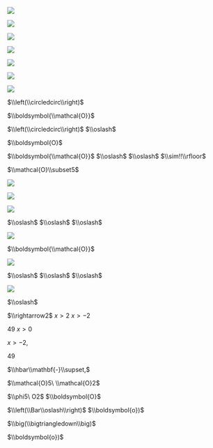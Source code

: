 ![](https://www.nta.go.jp/tmp/27b17841-9f2e-4605-9742-df377243015a/images/0945c3678d41c0355990c4776afb034b0d6e32fb03b2c8a9aa488f02c278cb7a.jpg)

![](https://www.nta.go.jp/tmp/27b17841-9f2e-4605-9742-df377243015a/images/41efcc0948a729bfcc6674abe441f9896ca2e86e4a153d903878810d5dc7fe7f.jpg)

![](https://www.nta.go.jp/tmp/27b17841-9f2e-4605-9742-df377243015a/images/517f923a8db027c3503b991ec48725854fed911920a78d6a3a60c2e414a9dfe5.jpg)

![](https://www.nta.go.jp/tmp/27b17841-9f2e-4605-9742-df377243015a/images/a167cd0d0807566fa6a45ddedc208b54909cb6af29ae4d5683ca1fd567b985c6.jpg)

![](https://www.nta.go.jp/tmp/27b17841-9f2e-4605-9742-df377243015a/images/870122a91b7be562a96548e9ad9a0cb54f14a6dfd004ce3f3ea6ca8d52383d84.jpg)

![](https://www.nta.go.jp/tmp/27b17841-9f2e-4605-9742-df377243015a/images/04412adce6d469e346e34de2425796f4c0c4681ccd331e2ef0b2d71ad3160ccd.jpg)

![](https://www.nta.go.jp/tmp/27b17841-9f2e-4605-9742-df377243015a/images/84eaf141bd0b98e6b1c973eedf805c635223623a7831ae2afc281eb2fbd49b59.jpg)

$\\left(\\circledcirc\\right)$

$\\boldsymbol{\\mathcal{O}}$

$\\left(\\circledcirc\\right)$ $\\oslash$

$\\boldsymbol{O}$

$\\boldsymbol{\\mathcal{O}}$ $\\oslash$ $\\oslash$ $\\sim!!\\rfloor$

$\\mathcal{O}\\subset5$

![](https://www.nta.go.jp/tmp/27b17841-9f2e-4605-9742-df377243015a/images/be10333530dff8245033caf0349ec1470229885616dd19858c65155a32d00478.jpg)

![](https://www.nta.go.jp/tmp/27b17841-9f2e-4605-9742-df377243015a/images/9498d50f3666cc82e027dc6b0fc60fc21ebafbe8d958039e7bf90904592123e5.jpg)

![](https://www.nta.go.jp/tmp/27b17841-9f2e-4605-9742-df377243015a/images/119083ae5a931918e671969f0cf9a4bce68eaea9a0c923a95091fdebd288c871.jpg)

$\\oslash$ $\\oslash$ $\\oslash$

![](https://www.nta.go.jp/tmp/27b17841-9f2e-4605-9742-df377243015a/images/fe7f45ce26389338070c5146b6c1b992f7acc537054bd82e6296e9d02aa17e84.jpg)

$\\boldsymbol{\\mathcal{O}}$

![](https://www.nta.go.jp/tmp/27b17841-9f2e-4605-9742-df377243015a/images/fb508064c049e45bc4c278c674662876980d7cd0fdf22a1e97c99987ba549258.jpg)

$\\oslash$ $\\oslash$ $\\oslash$

![](https://www.nta.go.jp/tmp/27b17841-9f2e-4605-9742-df377243015a/images/bc40f13506a317537f4f98642e81d6c386c00e0ece3dc7be2c79dc9e2afcf1ee.jpg)

$\\oslash$

$\\rightarrow2$ $x>2$ $x>-2$

$49$ $x>0$

$x>-2,$

$49$

$\\hbar\\mathbf{-}\\supset,$

$\\mathcal{O}5\ \\mathcal{O}2$

$\\phi5\ O2$ $\\boldsymbol{O}$

$\\left(\\Bar\\oslash\\right)$ $\\boldsymbol{o})$

$\\big(\\bigtriangledown\\big)$

$\\boldsymbol{o})$